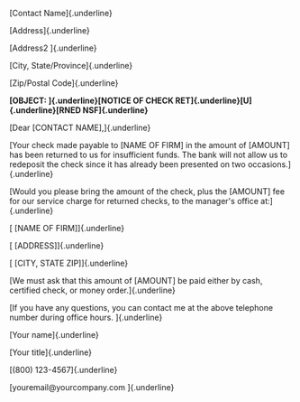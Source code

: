 [Contact Name]{.underline}

[Address]{.underline}

[Address2 ]{.underline}

[City, State/Province]{.underline}

[Zip/Postal Code]{.underline}

**[OBJECT: ]{.underline}[NOTICE OF CHECK
RET]{.underline}[U]{.underline}[RNED NSF]{.underline}**

[Dear \[CONTACT NAME\],]{.underline}

[Your check made payable to \[NAME OF FIRM\] in the amount of \[AMOUNT\]
has been returned to us for insufficient funds. The bank will not allow
us to redeposit the check since it has already been presented on two
occasions.]{.underline}

[Would you please bring the amount of the check, plus the \[AMOUNT\] fee
for our service charge for returned checks, to the manager\'s office
at:]{.underline}

[ \[NAME OF FIRM\]]{.underline}

[ \[ADDRESS\]]{.underline}

[ \[CITY, STATE ZIP\]]{.underline}

[We must ask that this amount of \[AMOUNT\] be paid either by cash,
certified check, or money order.]{.underline}

[If you have any questions, you can contact me at the above telephone
number during office hours. ]{.underline}

[Your name]{.underline}

[Your title]{.underline}

[(800) 123-4567]{.underline}

[youremail\@yourcompany.com ]{.underline}
